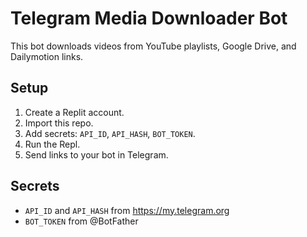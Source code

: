 # Telegram Media Downloader Bot

This bot downloads videos from YouTube playlists, Google Drive, and Dailymotion links.

## Setup

1. Create a Replit account.
2. Import this repo.
3. Add secrets: `API_ID`, `API_HASH`, `BOT_TOKEN`.
4. Run the Repl.
5. Send links to your bot in Telegram.

## Secrets

- `API_ID` and `API_HASH` from https://my.telegram.org
- `BOT_TOKEN` from @BotFather
